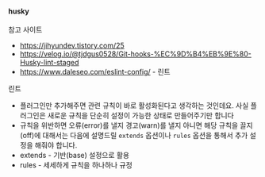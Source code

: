 #### husky 

참고 사이트
- https://jihyundev.tistory.com/25  
- https://velog.io/@tjdgus0528/Git-hooks-%EC%9D%B4%EB%9E%80-Husky-lint-staged
- https://www.daleseo.com/eslint-config/ - 린트

린트

- 플러그인만 추가해주면 관련 규칙이 바로 활성화된다고 생각하는 것인데요. 사실 플러그인은 새로운 규칙을 단순히 설정이 가능한 상태로 만들어주기만 합니다
- 규칙을 위반하면 오류(error)를 낼지 경고(warn)를 낼지 아니면 해당 규칙을 끌지(off)에 대해서는 다음에 설명드릴 `extends` 옵션이나 `rules` 옵션을 통해서 추가 설정을 해줘야 합니다.
- extends - 기반(base) 설정으로 활용
- rules - 세세하게 규칙을 하나하나 규정

